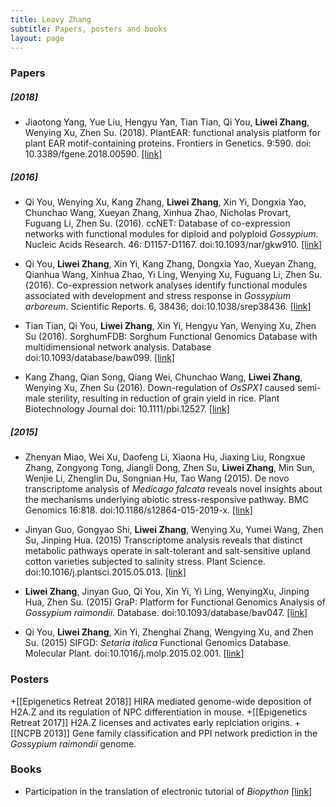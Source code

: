 ```yaml
---
title: Leavy Zhang
subtitle: Papers, posters and books
layout: page
---
```


### Papers

##### [2018]

+ Jiaotong Yang, Yue Liu, Hengyu Yan, Tian Tian, Qi You, **Liwei Zhang**, Wenying Xu, Zhen Su. (2018). PlantEAR: functional analysis platform for plant EAR motif-containing proteins. Frontiers in Genetics. 9:590. doi: 10.3389/fgene.2018.00590. [[link]](http://dx.doi.org/10.3389/fgene.2018.00590 "1")

##### [2016]

+ Qi You, Wenying Xu, Kang Zhang, **Liwei Zhang**, Xin Yi, Dongxia Yao, Chunchao Wang, Xueyan Zhang, Xinhua Zhao, Nicholas Provart, Fuguang Li, Zhen Su. (2016). ccNET: Database of co-expression networks with functional modules for diploid and polyploid *Gossypium*. Nucleic Acids Research. 46: D1157-D1167. doi:10.1093/nar/gkw910. [[link]](http://dx.doi.org/10.1093/nar/gkw910 "2")

+ Qi You, **Liwei Zhang**, Xin Yi, Kang Zhang, Dongxia Yao, Xueyan Zhang, Qianhua Wang, Xinhua Zhao, Yi Ling, Wenying Xu, Fuguang Li, Zhen Su. (2016). Co-expression network analyses identify functional modules associated with development and stress response in *Gossypium arboreum*. Scientific Reports. 6, 38436; doi:10.1038/srep38436. [[link]](http://dx.doi.org/10.1038/srep38436 "3")

+ Tian Tian, Qi You, **Liwei Zhang**, Xin Yi, Hengyu Yan, Wenying Xu, Zhen Su (2016). SorghumFDB: Sorghum Functional Genomics Database with multidimensional network analysis. Database doi:10.1093/database/baw099. [[link]](http://dx.doi.org/10.1093/database/baw099 "4")

+ Kang Zhang, Qian Song, Qiang Wei, Chunchao Wang, **Liwei Zhang**, Wenying Xu, Zhen Su (2016). Down-regulation of *OsSPX1* caused semi-male sterility, resulting in reduction of grain yield in rice. Plant Biotechnology Journal   doi: 10.1111/pbi.12527. [[link]](http://dx.doi.org/10.1111/pbi.12527 "5")

##### [2015]

+ Zhenyan Miao, Wei Xu, Daofeng Li, Xiaona Hu, Jiaxing Liu, Rongxue Zhang, Zongyong Tong, Jiangli Dong, Zhen Su, **Liwei Zhang**, Min Sun, Wenjie Li, Zhenglin Du, Songnian Hu, Tao Wang (2015). De novo transcriptome analysis of *Medicago falcata* reveals novel insights about the mechanisms underlying abiotic stress-responsive pathway. BMC Genomics 16:818. doi:10.1186/s12864-015-2019-x. [[link]](http://dx.doi.org/10.1186/s12864-015-2019-x "6")

+ Jinyan Guo, Gongyao Shi, **Liwei Zhang**, Wenying Xu, Yumei Wang, Zhen Su, Jinping Hua. (2015) Transcriptome analysis reveals that distinct metabolic pathways operate in salt-tolerant and salt-sensitive upland cotton varieties subjected to salinity stress. Plant Science. doi:10.1016/j.plantsci.2015.05.013. [[link]](http://dx.doi.org/10.1016/j.plantsci.2015.05.013 "7")

+ **Liwei Zhang**, Jinyan Guo, Qi You, Xin Yi, Yi Ling, WenyingXu, Jinping Hua, Zhen Su. (2015) GraP: Platform for Functional Genomics Analysis of *Gossypium raimondii*. Database. doi:10.1093/database/bav047. [[link]](http://dx.doi.org/10.1093/database/bav047 "8")

+ Qi You, **Liwei Zhang**, Xin Yi, Zhenghai Zhang, Wengying Xu, and Zhen Su. (2015) SIFGD: *Setaria italica* Functional Genomics Database. Molecular Plant. doi:10.1016/j.molp.2015.02.001. [[link]](http://dx.doi.org/10.1016/j.molp.2015.02.001 "9")

### Posters
+[[Epigenetics Retreat 2018]] HIRA mediated genome-wide deposition of H2A.Z and its regulation of NPC differentiation in mouse.
+[[Epigenetics Retreat 2017]] H2A.Z licenses and activates early replciation origins.
+[[NCPB 2013]] Gene family classification and PPI network prediction in the *Gossypium raimondii* genome.

### Books
+ Participation in the translation of electronic tutorial of *Biopython* [[link]](https://github.com/Leavy-Zhang/Biopython-cn "biopython") 

